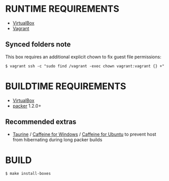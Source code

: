 # RUNTIME REQUIREMENTS

* [VirtualBox](https://www.virtualbox.org/)
* [Vagrant](https://www.vagrantup.com/)

## Synced folders note

This box requires an additional explicit chown to fix guest file permissions:

```console
$ vagrant ssh -c "sudo find /vagrant -exec chown vagrant:vagrant {} +"
```

# BUILDTIME REQUIREMENTS

* [VirtualBox](https://www.virtualbox.org/)
* [packer](https://www.packer.io/) 1.2.0+

## Recommended extras

* [Taurine](https://itunes.apple.com/us/app/taurine/id960276676?mt=12) / [Caffeine for Windows](http://www.zhornsoftware.co.uk/caffeine/) / [Caffeine for Ubuntu](https://launchpad.net/caffeine) to prevent host from hibernating during long packer builds

# BUILD

```console
$ make install-boxes
```
